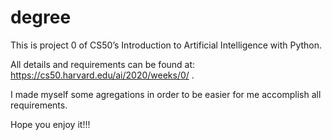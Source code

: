# degree
This is project 0 of CS50’s Introduction to Artificial Intelligence with Python.

All details and requirements can be found at: https://cs50.harvard.edu/ai/2020/weeks/0/ .

I made myself some agregations in order to be easier for me accomplish all requirements. 

Hope you enjoy it!!!
